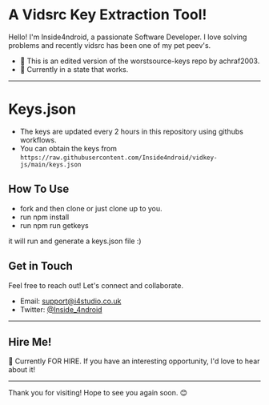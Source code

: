 # A Vidsrc Key Extraction Tool!

Hello! I'm Inside4ndroid, a passionate Software Developer. I love solving problems and recently vidsrc has been one of my pet peev's.

- 💼 This is an edited version of the worstsource-keys repo by achraf2003.
- 🌱 Currently in a state that works.

---

# Keys.json

- The keys are updated every 2 hours in this repository using githubs workflows.
- You can obtain the keys from `https://raw.githubusercontent.com/Inside4ndroid/vidkey-js/main/keys.json`

## How To Use

- fork and then clone or just clone up to you.
- run npm install
- run npm run getkeys

it will run and generate a keys.json file :)


## Get in Touch

Feel free to reach out! Let's connect and collaborate.

- Email: support@i4studio.co.uk
- Twitter: [@Inside_4ndroid](https://twitter.com/Inside_4ndroid)

---

## Hire Me!

👀 Currently FOR HIRE. If you have an interesting opportunity, I'd love to hear about it!

---

Thank you for visiting! Hope to see you again soon. 😊